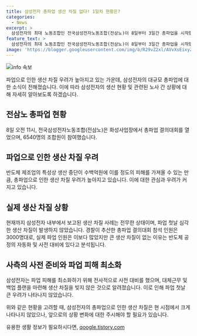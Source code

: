 ```yaml
---
title: 삼성전자 총파업 생산 차질 없다! 1일차 현황은?
categories:
  - News
excerpt: >
  삼성전자의 최대 노동조합인 전국삼성전자노동조합(전삼노)이 8일부터 3일간 총파업을 시작했다. 이날 오후 현재까지는 반도체 생산 차질 사례가 보고되지 않았으며, 사측은 이에 대비하여 대책을 세웠다. 하지만 전삼노의 6540명 참가로 큰 파업 규모에도 불구하고, 생산 차질은 발생하지 않은 것으로 보인다. 이러한 상황은 대부분의 반도체 공정이 자동화되어있기 때문이라고 분석된다. 파업으로 인한 생산 차질 우려는 있었지만, 사전에 대비하여 큰 피해는 없을 것으로 전망된다.
feature_text: >
  삼성전자의 최대 노동조합인 전국삼성전자노동조합(전삼노)이 8일부터 3일간 총파업을 시작했다. 이날 오후 현재까지는 반도체 생산 차질 사례가 보고되지 않았으며, 사측은 이에 대비하여 대책을 세웠다. 하지만 전삼노의 6540명 참가로 큰 파업 규모에도 불구하고, 생산 차질은 발생하지 않은 것으로 보인다. 이러한 상황은 대부분의 반도체 공정이 자동화되어있기 때문이라고 분석된다. 파업으로 인한 생산 차질 우려는 있었지만, 사전에 대비하여 큰 피해는 없을 것으로 전망된다.
image: 'https://blogger.googleusercontent.com/img/b/R29vZ2xl/AVvXsEixyZcFfHzMRdzZMjFBmAUKJYCLCGyLL1o632UiGVXcaFdKo_bkvkuCioo0uUKlGfBVcT3P84aROyZIXSBEx3Aw5nCQ3pTgDom1WDC4m8eifvWiAmWEEVb4x6G_l8C0QH225ldMjyaFvpxGEBGNO37VmDTDMHGhJPq73UglMfDca1-0aw/s1600/blogspot.png'
---
```


<p><img src="https://blogger.googleusercontent.com/img/b/R29vZ2xl/AVvXsEixyZcFfHzMRdzZMjFBmAUKJYCLCGyLL1o632UiGVXcaFdKo_bkvkuCioo0uUKlGfBVcT3P84aROyZIXSBEx3Aw5nCQ3pTgDom1WDC4m8eifvWiAmWEEVb4x6G_l8C0QH225ldMjyaFvpxGEBGNO37VmDTDMHGhJPq73UglMfDca1-0aw/s1600/blogspot.png" alt="info 속보" /></p>

<p>파업으로 인한 생산 차질 우려가 높아지고 있는 가운데, 삼성전자의 대규모 총파업에 대한 소식이 전해졌습니다. 이에 따라 삼성전자의 생산 현황 및 관련된 노사 간 상황에 대해 자세히 알아보도록 하겠습니다.</p>

<h2 data-ke-size="size26">전삼노 총파업 현황</h2>

<p data-ke-size="size16">8일 오전 11시, 전국삼성전자노동조합(전삼노)은 화성사업장에서 총파업 결의대회를 열었으며, 6540명의 조합원이 참여했습니다.</p>

<h2 data-ke-size="size26">파업으로 인한 생산 차질 우려</h2>

<p data-ke-size="size16">반도체 제조업의 특성상 생산 중단이 수백억원에 이를 정도의 피해를 가져올 수 있는 만큼, 총파업으로 인한 생산 차질 우려가 높아지고 있습니다. 이에 대한 관심과 우려가 커지고 있습니다.</p>

<h2 data-ke-size="size26">실제 생산 차질 상황</h2>

<p data-ke-size="size16">현재까지 삼성전자 내부에서 보고된 생산 차질 사례는 전무한 상태이며, 파업 첫날 심각한 생산 차질이 발생하지 않았습니다. 경찰이 추산한 총파업 결의대회 참석 인원은 3000명대로, 실제 파업 인원은 이보다 많았지만 큰 생산 차질이 없는 이유는 반도체 공정의 자동화 및 사전 대비에 있다고 분석됩니다.</p>

<h2 data-ke-size="size26">사측의 사전 준비와 파업 피해 최소화</h2>

<p data-ke-size="size16">삼성전자는 파업 피해를 최소화하기 위해 전사적으로 사전 대비를 했으며, 대체근무 및 백업 플랜을 마련해 생산 차질을 빚지 않은 것으로 알려졌습니다. 이로 인해 파업 첫날 큰 우려가 나타나지 않았습니다.</p>

<p>위와 같은 현황을 고려할 때, 삼성전자의 총파업으로 인한 생산 차질은 현 시점에서 크게 나타나지 않았으나, 앞으로의 상황 변화에 대한 주시해야 할 필요가 있습니다.</p>
유용한 생활 정보가 필요하시다면, <a href="https://qoogle.tistory.com" rel="dofollow">qoogle.tistory.com</a>


